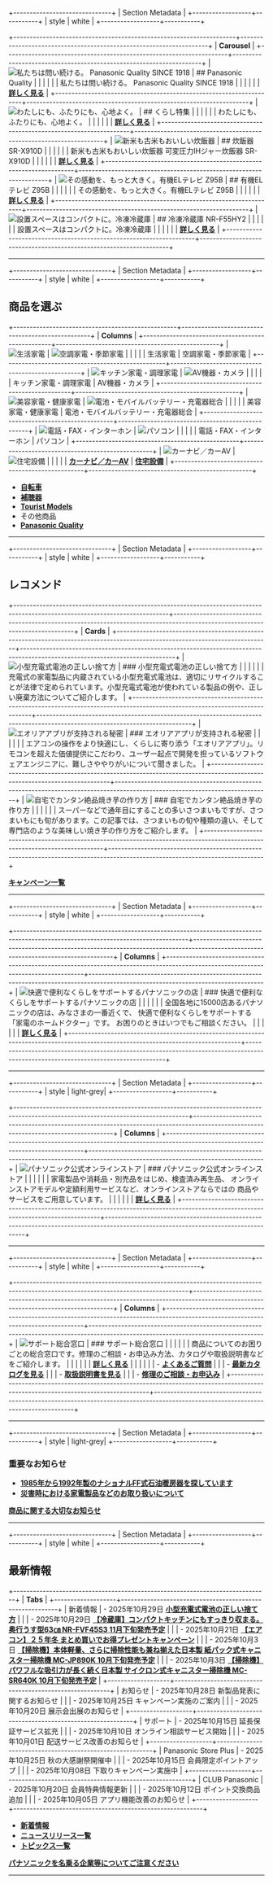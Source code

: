 <!-- source: https://panasonic.jp/ -->

+------------------------------+
| Section Metadata             |
+------------------+-----------+
| style            | white     |
+------------------+-----------+

+--------------------------------------------------------------------+--------------------------------------------------------------------+
| **Carousel**                                                                                                                            |
+--------------------------------------------------------------------+--------------------------------------------------------------------+
| ![私たちは問い続ける。 Panasonic Quality SINCE 1918](https://panasonic.jp/content/panasonic/jp/ja/top/_jcr_content/root/main/componentContainer1/c_lay002_copy_copy/c_lay003_copy_copy_c/item_1690165039790/c_gen003_copy.coreimg.jpeg/1761712496873/2510-pc-1.jpeg) | ## Panasonic Quality |
|                                                                    |                                                                    |
|                                                                    | 私たちは問い続ける。 Panasonic Quality SINCE 1918                     |
|                                                                    |                                                                    |
|                                                                    | **[詳しく見る](https://panasonic.jp/quality/)**                     |
+--------------------------------------------------------------------+--------------------------------------------------------------------+
| ![わたしにも、ふたりにも、心地よく。](https://panasonic.jp/content/panasonic/jp/ja/top/_jcr_content/root/main/componentContainer1/c_lay002_copy_copy/c_lay003_copy_copy_c/item_1692254958118/c_gen003_copy_copy_c.coreimg.jpeg/1761712510420/2510-pc-2.jpeg) | ## くらし特集 |
|                                                                    |                                                                    |
|                                                                    | わたしにも、ふたりにも、心地よく。                                      |
|                                                                    |                                                                    |
|                                                                    | **[詳しく見る](https://panasonic.jp/life/)**                        |
+--------------------------------------------------------------------+--------------------------------------------------------------------+
| ![新米も古米もおいしい炊飯器](https://panasonic.jp/content/panasonic/jp/ja/top/_jcr_content/root/main/componentContainer1/c_lay002_copy_copy/c_lay003_copy_copy_c/item_1687940204640/c_gen003_copy_524298892.coreimg.jpeg/1761532494077/2510-pc-3.jpeg) | ## 炊飯器 SR-X910D |
|                                                                    |                                                                    |
|                                                                    | 新米も古米もおいしい炊飯器 可変圧力IHジャー炊飯器 SR-X910D                 |
|                                                                    |                                                                    |
|                                                                    | **[詳しく見る](https://panasonic.jp/suihan/)**                      |
+--------------------------------------------------------------------+--------------------------------------------------------------------+
| ![その感動を、もっと大きく。有機ELテレビ Z95B](https://panasonic.jp/content/panasonic/jp/ja/top/_jcr_content/root/main/componentContainer1/c_lay002_copy_copy/c_lay003_copy_copy_c/item_1687940202497/c_gen003.coreimg.jpeg/1761532557162/2510-pc-4.jpeg) | ## 有機ELテレビ Z95B |
|                                                                    |                                                                    |
|                                                                    | その感動を、もっと大きく。有機ELテレビ Z95B                               |
|                                                                    |                                                                    |
|                                                                    | **[詳しく見る](https://panasonic.jp/viera/)**                       |
+--------------------------------------------------------------------+--------------------------------------------------------------------+
| ![設置スペースはコンパクトに。冷凍冷蔵庫](https://panasonic.jp/content/panasonic/jp/ja/top/_jcr_content/root/main/componentContainer1/c_lay002_copy_copy/c_lay003_copy_copy_c/item_1690165079764/c_gen003_copy.coreimg.jpeg/1761532702792/2510-pc-5.jpeg) | ## 冷凍冷蔵庫 NR-F55HY2 |
|                                                                    |                                                                    |
|                                                                    | 設置スペースはコンパクトに。冷凍冷蔵庫                                    |
|                                                                    |                                                                    |
|                                                                    | **[詳しく見る](https://panasonic.jp/reizo/)**                       |
+--------------------------------------------------------------------+--------------------------------------------------------------------+

---

+------------------------------+
| Section Metadata             |
+------------------+-----------+
| style            | white     |
+------------------+-----------+

## 商品を選ぶ

+--------------------------------------------------+--------------------------------------------------+
| **Columns**                                                                         |
+--------------------------------------------------+--------------------------------------------------+
| ![生活家電](https://panasonic.jp/content/panasonic/jp/ja/top/_jcr_content/root/main/componentContainer1/c_lay001_196392464_c/item_1681433869818_c/c_lay002/c_lay002_copy/c_gen003_copy_copy.coreimg.svg/1690425113129/icon-wash-line.svg) | ![空調家電・季節家電](https://panasonic.jp/content/panasonic/jp/ja/top/_jcr_content/root/main/componentContainer1/c_lay001_196392464_c/item_1681433869818_c_298613230/c_lay002_222420163/c_lay002/c_gen003_copy.coreimg.svg/1690426392883/icon-aircon-line.svg) |
|                                                  |                                                  |
| 生活家電                                          | 空調家電・季節家電                                  |
+--------------------------------------------------+--------------------------------------------------+
| ![キッチン家電・調理家電](https://panasonic.jp/content/panasonic/jp/ja/top/_jcr_content/root/main/componentContainer1/c_lay001_196392464_c/item_1681433869818_c_1886022412/c_lay002_1405734595/c_lay002/c_gen003_copy_copy.coreimg.svg/1690428125984/icon-range-line.svg) | ![AV機器・カメラ](https://panasonic.jp/content/panasonic/jp/ja/top/_jcr_content/root/main/componentContainer1/c_lay001_196392464_c/item_1681433869818_c_787340654/c_lay002/c_lay002_copy/c_gen003_copy_copy.coreimg.svg/1690428210879/icon-tv-line.svg) |
|                                                  |                                                  |
| キッチン家電・調理家電                              | AV機器・カメラ                                      |
+--------------------------------------------------+--------------------------------------------------+
| ![美容家電・健康家電](https://panasonic.jp/content/panasonic/jp/ja/top/_jcr_content/root/main/componentContainer1/c_lay001_196392464_c/item_1681433869818/c_lay002_367361825/c_lay002/c_gen003_copy.coreimg.svg/1690428600074/icon-drier-line.svg) | ![電池・モバイルバッテリー・充電器総合](https://panasonic.jp/content/panasonic/jp/ja/top/_jcr_content/root/main/componentContainer1/c_lay001_196392464_c/item_1681433875293_c/c_lay002/c_lay002_copy/c_gen003_copy_copy.coreimg.svg/1690428745763/icon-battery-line.svg) |
|                                                  |                                                  |
| 美容家電・健康家電                                  | 電池・モバイルバッテリー・充電器総合                    |
+--------------------------------------------------+--------------------------------------------------+
| ![電話・FAX・インターホン](https://panasonic.jp/content/panasonic/jp/ja/top/_jcr_content/root/main/componentContainer1/c_lay001_196392464_c/item_1681433875293/c_lay002/c_lay002_copy/c_gen003_copy_copy.coreimg.svg/1690429473133/icon-phone-line.svg) | ![パソコン](https://panasonic.jp/content/panasonic/jp/ja/top/_jcr_content/root/main/componentContainer1/c_lay001_196392464_c/item_1681433869818_c_513964274/c_lay002_910521301/c_lay002/c_gen003_copy_copy.coreimg.svg/1690429773080/icon-notepc-line.svg) |
|                                                  |                                                  |
| 電話・FAX・インターホン                              | パソコン                                            |
+--------------------------------------------------+--------------------------------------------------+
| ![カーナビ／カーAV](https://panasonic.jp/content/panasonic/jp/ja/top/_jcr_content/root/main/componentContainer1/c_lay001_196392464_c/item_copy_134501138_/c_lay002_1012315094/c_lay002/c_gen003.coreimg.svg/1690429990167/icon-carnavi.svg) | ![住宅設備](https://panasonic.jp/content/panasonic/jp/ja/top/_jcr_content/root/main/componentContainer1/c_lay001_196392464_c/item_copy_158003889__1012261437/c_lay002_1679401443/c_lay002/c_gen003.coreimg.svg/1690430049848/icon-home-line.svg) |
|                                                  |                                                  |
| **[カーナビ／カーAV](https://panasonic.jp/car/)** | **[住宅設備](https://sumai.panasonic.jp/)**       |
+--------------------------------------------------+--------------------------------------------------+

- **[自転車](https://cycle.panasonic.com/)**
- **[補聴器](https://panasonic.jp/hochouki/)**
- **[Tourist Models](https://panasonic.jp/tourist/en/)**
- その他商品
- **[Panasonic Quality](https://panasonic.jp/quality/)**

---

+------------------------------+
| Section Metadata             |
+------------------+-----------+
| style            | white     |
+------------------+-----------+

## レコメンド

+-----------------------------------------------------------------------------------------------------------------------------+-----------------------------------------------------------------------------------------------------------------------------+
| **Cards**                                                                                                                                                                                                 |
+-----------------------------------------------------------------------------------------------------------------------------+-----------------------------------------------------------------------------------------------------------------------------+
| ![小型充電式電池の正しい捨て方](https://panasonic.jp/content/panasonic/jp/ja/top/_jcr_content/root/main/componentContainer1/c_lay001_458118269_c/item_copy/c_gen003.coreimg.jpeg/1761532308741/rec-2510-1.jpeg) | ### 小型充電式電池の正しい捨て方                                                                                                  |
|                                                                                                                             |                                                                                                                             |
|                                                                                                                             | 充電式の家電製品に内蔵されている小型充電式電池は、適切にリサイクルすることが法律で定められています。小型充電式電池が使われている製品の例や、正しい廃棄方法についてご紹介します。 |
+-----------------------------------------------------------------------------------------------------------------------------+-----------------------------------------------------------------------------------------------------------------------------+
| ![エオリアアプリが支持される秘密](https://panasonic.jp/content/panasonic/jp/ja/top/_jcr_content/root/main/componentContainer1/c_lay001_458118269_c/item_1687941285946/c_gen003_copy.coreimg.jpeg/1761532286674/rec-2510-2.jpeg) | ### エオリアアプリが支持される秘密                                                                                              |
|                                                                                                                             |                                                                                                                             |
|                                                                                                                             | エアコンの操作をより快適にし、くらしに寄り添う「エオリアアプリ」。リモコンを超えた価値提供にこだわり、ユーザー起点で開発を担っているソフトウェアエンジニアに、難しさややりがいについて聞きました。 |
+-----------------------------------------------------------------------------------------------------------------------------+-----------------------------------------------------------------------------------------------------------------------------+
| ![自宅でカンタン絶品焼き芋の作り方](https://panasonic.jp/content/panasonic/jp/ja/top/_jcr_content/root/main/componentContainer1/c_lay001_458118269_c/item_1687941285950_c/c_gen003_copy_copy.coreimg.jpeg/1761532390633/rec-2510-3.jpeg) | ### 自宅でカンタン絶品焼き芋の作り方                                                                                            |
|                                                                                                                             |                                                                                                                             |
|                                                                                                                             | スーパーなどで通年目にすることの多いさつまいもですが、さつまいもにも旬があります。この記事では、さつまいもの旬や種類の違い、そして専門店のような美味しい焼き芋の作り方をご紹介します。 |
+-----------------------------------------------------------------------------------------------------------------------------+-----------------------------------------------------------------------------------------------------------------------------+

**[キャンペーン一覧](https://panasonic.jp/campaign/)**

---

+------------------------------+
| Section Metadata             |
+------------------+-----------+
| style            | white     |
+------------------+-----------+

+-----------------------------------------------------------------------------------------------------------------------------------+-----------------------------------------------------------------------------------------------------------------------------------+
| **Columns**                                                                                                                                                                                             |
+-----------------------------------------------------------------------------------------------------------------------------------+-----------------------------------------------------------------------------------------------------------------------------------+
| ![快適で便利なくらしをサポートするパナソニックの店](https://panasonic.jp/content/panasonic/jp/ja/top/_jcr_content/root/main/componentContainer1/c_lay001_483754143_c/c_lay011/c_gen003_copy_copy.coreimg.jpeg/1760498876739/omise-pc.jpeg) | ### 快適で便利なくらしをサポートするパナソニックの店 |
|                                                                                                                                   |                                                                                                                                   |
|                                                                                                                                   | 全国各地に15000店あるパナソニックの店は、みなさまの一番近くで、 快適で便利なくらしをサポートする「家電のホームドクター」です。 お困りのときはいつでもご相談ください。 |
|                                                                                                                                   |                                                                                                                                   |
|                                                                                                                                   | **[詳しく見る](https://ps-hp.jpn.panasonic.com/ps/)**                                                                            |
+-----------------------------------------------------------------------------------------------------------------------------------+-----------------------------------------------------------------------------------------------------------------------------------+

---

+------------------------------+
| Section Metadata             |
+------------------+-----------+
| style            | light-grey|
+------------------+-----------+

+-----------------------------------------------------------------------------------------------------------------------------------+-----------------------------------------------------------------------------------------------------------------------------------+
| **Columns**                                                                                                                                                                                             |
+-----------------------------------------------------------------------------------------------------------------------------------+-----------------------------------------------------------------------------------------------------------------------------------+
| ![パナソニック公式オンラインストア](https://panasonic.jp/content/panasonic/jp/ja/top/_jcr_content/root/main/componentContainer1/c_lay001_483754143_c_63332248/c_lay011/c_gen003.coreimg.jpeg/1745392986027/store-pc.jpeg) | ### パナソニック公式オンラインストア                                                                                                  |
|                                                                                                                                   |                                                                                                                                   |
|                                                                                                                                   | 家電製品や消耗品・別売品をはじめ、検査済み再生品、 オンラインストアモデルや定額利用サービスなど、オンラインストアならではの 商品やサービスをご用意しています。 |
|                                                                                                                                   |                                                                                                                                   |
|                                                                                                                                   | **[詳しく見る](https://panasonic.jp/store/)**                                                                                     |
+-----------------------------------------------------------------------------------------------------------------------------------+-----------------------------------------------------------------------------------------------------------------------------------+

---

+------------------------------+
| Section Metadata             |
+------------------+-----------+
| style            | white     |
+------------------+-----------+

+-----------------------------------------------------------------------------------------------------------------------------------+-----------------------------------------------------------------------------------------------------------------------------------+
| **Columns**                                                                                                                                                                                             |
+-----------------------------------------------------------------------------------------------------------------------------------+-----------------------------------------------------------------------------------------------------------------------------------+
| ![サポート総合窓口](https://panasonic.jp/content/panasonic/jp/ja/top/_jcr_content/root/main/componentContainer1/c_lay001_483754143_c_1652233082/c_lay011/c_gen003.coreimg.jpeg/1745393392634/support-pc.jpeg) | ### サポート総合窓口                                                                                                                |
|                                                                                                                                   |                                                                                                                                   |
|                                                                                                                                   | 商品についてのお困りごとの総合窓口です。修理のご相談・お申込み方法、カタログや取扱説明書などをご紹介します。                                         |
|                                                                                                                                   |                                                                                                                                   |
|                                                                                                                                   | **[詳しく見る](https://panasonic.jp/support/)**                                                                                   |
|                                                                                                                                   |                                                                                                                                   |
|                                                                                                                                   | - **[よくあるご質問](https://panasonic.jp/support/faq.html)**                                                                      |
|                                                                                                                                   | - **[最新カタログを見る](https://panasonic.jp/catalog.html)**                                                                      |
|                                                                                                                                   | - **[取扱説明書を見る](https://panasonic.jp/support/manual.html)**                                                                |
|                                                                                                                                   | - **[修理のご相談・お申込み](https://panasonic.jp/support/repair.html)**                                                          |
+-----------------------------------------------------------------------------------------------------------------------------------+-----------------------------------------------------------------------------------------------------------------------------------+

---

+------------------------------+
| Section Metadata             |
+------------------+-----------+
| style            | light-grey|
+------------------+-----------+

### 重要なお知らせ

- **[1985年から1992年製のナショナルFF式石油暖房器を探しています](https://www.panasonic.com/jp/about/product_information/c/0810.html)**
- **[災害時における家電製品などのお取り扱いについて](https://panasonic.jp/support/useful.html#saigai)**

**[商品に関する大切なお知らせ](https://holdings.panasonic/jp/corporate/about/products-information.html)**

---

+------------------------------+
| Section Metadata             |
+------------------+-----------+
| style            | white     |
+------------------+-----------+

## 最新情報

+------------------------------------------------------------------------------+
| **Tabs**                                                                     |
+-------------------+----------------------------------------------------------+
| 新着情報           | - 2025年10月29日 **[小型充電式電池の正しい捨て方](https://panasonic.jp/whatsnew/news_parts/251029_1.html)** |
|                   | - 2025年10月29日 **[【冷蔵庫】コンパクトキッチンにもすっきり収まる。奥行うす型63㎝ NR-FVF45S3 11月下旬発売予定](https://panasonic.jp/whatsnew/news_parts/251029.html)** |
|                   | - 2025年10月21日 **[【エアコン】２５年冬 まとめ買いでお得プレゼントキャンペーン](https://panasonic.jp/whatsnew/news_parts/251021.html)** |
|                   | - 2025年10月3日 **[【掃除機】本体軽量、さらに掃除性能も兼ね揃えた日本製 紙パック式キャニスター掃除機 MC-JP890K 10月下旬発売予定](https://panasonic.jp/whatsnew/news_parts/251003_2.html)** |
|                   | - 2025年10月3日 **[【掃除機】パワフルな吸引力が長く続く日本製 サイクロン式キャニスター掃除機 MC-SR640K 10月下旬発売予定](https://panasonic.jp/whatsnew/news_parts/251003_1.html)** |
+-------------------+----------------------------------------------------------+
| お知らせ           | - 2025年10月28日 新製品発表に関するお知らせ                    |
|                   | - 2025年10月25日 キャンペーン実施のご案内                      |
|                   | - 2025年10月20日 展示会出展のお知らせ                          |
+-------------------+----------------------------------------------------------+
| サポート           | - 2025年10月15日 延長保証サービス拡充                          |
|                   | - 2025年10月10日 オンライン相談サービス開始                    |
|                   | - 2025年10月01日 配送サービス改善のお知らせ                    |
+-------------------+----------------------------------------------------------+
| Panasonic Store Plus | - 2025年10月25日 秋の大感謝祭開催中                        |
|                   | - 2025年10月15日 会員限定ポイントアップ                        |
|                   | - 2025年10月08日 下取りキャンペーン実施中                      |
+-------------------+----------------------------------------------------------+
| CLUB Panasonic    | - 2025年10月20日 会員特典情報更新                              |
|                   | - 2025年10月12日 ポイント交換商品追加                          |
|                   | - 2025年10月05日 アプリ機能改善のお知らせ                      |
+-------------------+----------------------------------------------------------+

- **[新着情報](https://panasonic.jp/whatsnew.html)**
- **[ニュースリリース一覧](https://news.panasonic.com/jp/)**
- **[トピックス一覧](https://panasonic.jp/topics/)**

**[パナソニックを名乗る企業等についてご注意ください](https://holdings.panasonic/jp/information/announcement.html)**

---
